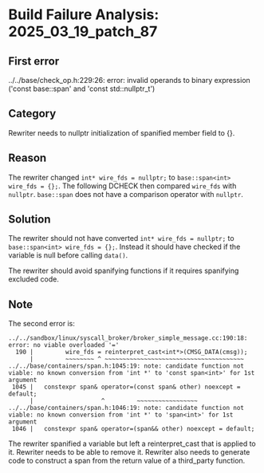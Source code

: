 # Build Failure Analysis: 2025_03_19_patch_87

## First error

../../base/check_op.h:229:26: error: invalid operands to binary expression ('const base::span<int>' and 'const std::nullptr_t')

## Category
Rewriter needs to nullptr initialization of spanified member field to {}.

## Reason
The rewriter changed `int* wire_fds = nullptr;` to `base::span<int> wire_fds = {};`.  The following DCHECK then compared `wire_fds` with `nullptr`. `base::span` does not have a comparison operator with `nullptr`.

## Solution
The rewriter should not have converted `int* wire_fds = nullptr;` to `base::span<int> wire_fds = {};`.  Instead it should have checked if the variable is null before calling `data()`.

The rewriter should avoid spanifying functions if it requires spanifying excluded code.

## Note
The second error is:

```
../../sandbox/linux/syscall_broker/broker_simple_message.cc:190:18: error: no viable overloaded '='
  190 |         wire_fds = reinterpret_cast<int*>(CMSG_DATA(cmsg));
      |         ~~~~~~~~ ^ ~~~~~~~~~~~~~~~~~~~~~~~~~~~~~~~~~~~~~~~
../../base/containers/span.h:1045:19: note: candidate function not viable: no known conversion from 'int *' to 'const span<int>' for 1st argument
 1045 |   constexpr span& operator=(const span& other) noexcept = default;
      |                   ^         ~~~~~~~~~~~~~~~~~
../../base/containers/span.h:1046:19: note: candidate function not viable: no known conversion from 'int *' to 'span<int>' for 1st argument
 1046 |   constexpr span& operator=(span&& other) noexcept = default;
```

The rewriter spanified a variable but left a reinterpret_cast that is applied to it. Rewriter needs to be able to remove it. Rewriter also needs to generate code to construct a span from the return value of a third_party function.